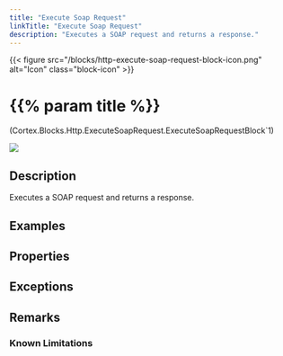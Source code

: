 ```yaml
---
title: "Execute Soap Request"
linkTitle: "Execute Soap Request"
description: "Executes a SOAP request and returns a response."
---
```


{{< figure src="/blocks/http-execute-soap-request-block-icon.png" alt="Icon" class="block-icon" >}}

# {{% param title %}}

<p class="namespace">(Cortex.Blocks.Http.ExecuteSoapRequest.ExecuteSoapRequestBlock`1)</p>

<img src="/images/work-in-progress.jpg">

## Description

Executes a SOAP request and returns a response.

## Examples

## Properties

## Exceptions

## Remarks

### Known Limitations

